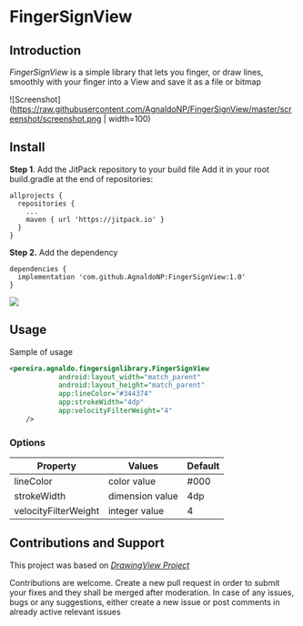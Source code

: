 # FingerSignView


## Introduction
*FingerSignView* is a simple library that lets you finger, or draw lines, smoothly with your finger into a View and save it as a file or bitmap

![Screenshot](https://raw.githubusercontent.com/AgnaldoNP/FingerSignView/master/screenshot/screenshot.png | width=100)

## Install

**Step 1**. Add the JitPack repository to your build file
Add it in your root build.gradle at the end of repositories:
```
allprojects {
  repositories {
    ...
    maven { url 'https://jitpack.io' }
  }
}
```
**Step 2.** Add the dependency
```
dependencies {
  implementation 'com.github.AgnaldoNP:FingerSignView:1.0'
}
```
[![](https://jitpack.io/v/AgnaldoNP/FingerSignView.svg)](https://jitpack.io/#AgnaldoNP/FingerSignView)


## Usage

Sample of usage
```xml
<pereira.agnaldo.fingersignlibrary.FingerSignView
            android:layout_width="match_parent"
            android:layout_height="match_parent"
            app:lineColor="#344374"
            app:strokeWidth="4dp"
            app:velocityFilterWeight="4"
    />
```
### Options
| Property             | Values                           | Default |
|----------------------|----------------------------------|---------|
| lineColor            | color value                      | #000    |
| strokeWidth          | dimension value                  | 4dp     |
| velocityFilterWeight | integer value                    | 4       |


## Contributions and Support

This project was based on *[DrawingView Project](https://github.com/roscrazy/DrawingView)*

Contributions are welcome. Create a new pull request in order to submit your fixes and they shall be merged after moderation. In case of any issues, bugs or any suggestions, either create a new issue or post comments in already active relevant issues
